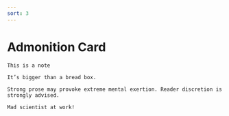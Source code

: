 ```yaml
---
sort: 3
---
```


# Admonition Card

```note
This is a note
```

```tip
It’s bigger than a bread box.
```

```warning
Strong prose may provoke extreme mental exertion. Reader discretion is strongly advised.
```

```danger
Mad scientist at work!
```

